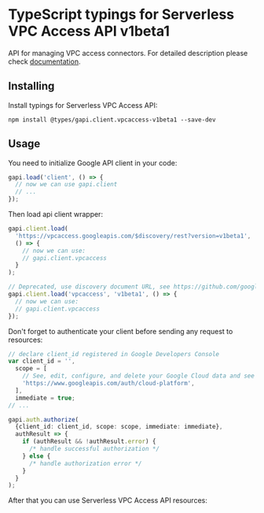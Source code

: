 # TypeScript typings for Serverless VPC Access API v1beta1

API for managing VPC access connectors.
For detailed description please check [documentation](https://cloud.google.com/vpc/docs/configure-serverless-vpc-access).

## Installing

Install typings for Serverless VPC Access API:

```
npm install @types/gapi.client.vpcaccess-v1beta1 --save-dev
```

## Usage

You need to initialize Google API client in your code:

```typescript
gapi.load('client', () => {
  // now we can use gapi.client
  // ...
});
```

Then load api client wrapper:

```typescript
gapi.client.load(
  'https://vpcaccess.googleapis.com/$discovery/rest?version=v1beta1',
  () => {
    // now we can use:
    // gapi.client.vpcaccess
  }
);
```

```typescript
// Deprecated, use discovery document URL, see https://github.com/google/google-api-javascript-client/blob/master/docs/reference.md#----gapiclientloadname----version----callback--
gapi.client.load('vpcaccess', 'v1beta1', () => {
  // now we can use:
  // gapi.client.vpcaccess
});
```

Don't forget to authenticate your client before sending any request to resources:

```typescript
// declare client_id registered in Google Developers Console
var client_id = '',
  scope = [
    // See, edit, configure, and delete your Google Cloud data and see the email address for your Google Account.
    'https://www.googleapis.com/auth/cloud-platform',
  ],
  immediate = true;
// ...

gapi.auth.authorize(
  {client_id: client_id, scope: scope, immediate: immediate},
  authResult => {
    if (authResult && !authResult.error) {
      /* handle successful authorization */
    } else {
      /* handle authorization error */
    }
  }
);
```

After that you can use Serverless VPC Access API resources: <!-- TODO: make this work for multiple namespaces -->

```typescript

```
